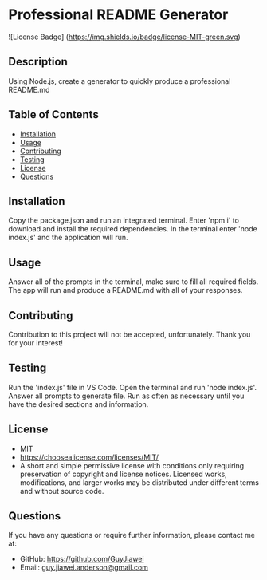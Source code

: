 # Professional README Generator

  ![License Badge] (https://img.shields.io/badge/license-MIT-green.svg)

  ## Description
  Using Node.js, create a generator to quickly produce a professional README.md

  ## Table of Contents

  * [Installation](#installation)
  * [Usage](#usage)
  * [Contributing](#contrubuting)
  * [Testing](#testing)
  * [License](#license)
  * [Questions](#questions)

  ## Installation

  Copy the package.json and run an integrated terminal. Enter 'npm i' to download and install the required dependencies. In the terminal enter 'node index.js' and the application will run.

  ## Usage

  Answer all of the prompts in the terminal, make sure to fill all required fields. The app will run and produce a README.md with all of your responses.

  ## Contributing

  Contribution to this project will not be accepted, unfortunately. Thank you for your interest!

  ## Testing

  Run the 'index.js' file in VS Code. Open the terminal and run 'node index.js'. Answer all prompts to generate file. Run as often as necessary until you have the desired sections and information.

  
  ## License
  - MIT
  - https://choosealicense.com/licenses/MIT/
  - A short and simple permissive license with conditions only requiring preservation of copyright and license notices. Licensed works, modifications, and larger works may be distributed under different terms and without source code.
  

  ## Questions

  If you have any questions or require further information, please contact me at:

  - GitHub: https://github.com/GuyJiawei
  - Email: guy.jiawei.anderson@gmail.com
